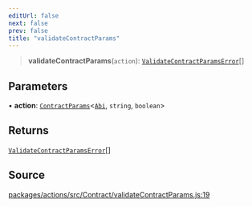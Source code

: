 ```yaml
---
editUrl: false
next: false
prev: false
title: "validateContractParams"
---
```


> **validateContractParams**(`action`): [`ValidateContractParamsError`](/reference/tevm/actions/type-aliases/validatecontractparamserror/)[]

## Parameters

• **action**: [`ContractParams`](/reference/tevm/actions/type-aliases/contractparams/)\<[`Abi`](/reference/tevm/utils/type-aliases/abi/), `string`, `boolean`\>

## Returns

[`ValidateContractParamsError`](/reference/tevm/actions/type-aliases/validatecontractparamserror/)[]

## Source

[packages/actions/src/Contract/validateContractParams.js:19](https://github.com/evmts/tevm-monorepo/blob/main/packages/actions/src/Contract/validateContractParams.js#L19)
